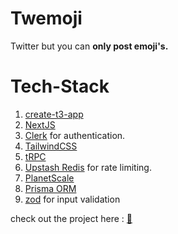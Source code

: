 # Twemoji
Twitter but you can **only post emoji's.**
# Tech-Stack

1. [create-t3-app](https://create.t3.gg/)
2. [NextJS](https://nextjs.org)
3. [Clerk](https://clerk.dev) for authentication.
4. [TailwindCSS](https://tailwindcss.com)
5. [tRPC](https://trpc.io)
6. [Upstash Redis](https://upstash.com) for rate limiting.
7. [PlanetScale](https://planetscale.com) 
8. [Prisma ORM](https://prisma.io)
9. [zod](https://zod.dev) for input validation


check out the project here : [🐤](https://twemoji-t3.vercel.app)
